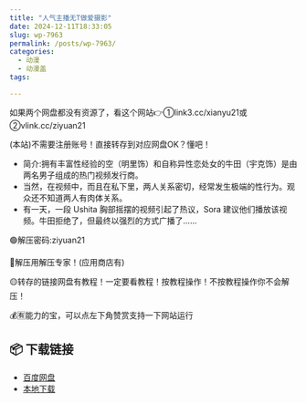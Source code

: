 ```yaml
---
title: "人气主播无T做爱摄影"
date: 2024-12-11T18:33:05
slug: wp-7963
permalink: /posts/wp-7963/
categories:
  - 动漫
  - 动漫盖
tags:

---
```


如果两个网盘都没有资源了，看这个网站👉①link3.cc/xianyu21或②vlink.cc/ziyuan21

(本站)不需要注册账号！直接转存到对应网盘OK？懂吧！

*   简介:拥有丰富性经验的空（明里饰）和自称异性恋处女的牛田（宇克饰）是由两名男子组成的热门视频发行商。
*   当然，在视频中，而且在私下里，两人关系密切，经常发生极端的性行为。观众还不知道两人有肉体关系。
*   有一天，一段 Ushita 胸部摇摆的视频引起了热议，Sora 建议他们播放该视频。牛田拒绝了，但最终以强烈的方式广播了……

🟢解压密码:ziyuan21

🔵解压用解压专家！(应用商店有)

🟡转存的链接网盘有教程！一定要看教程！按教程操作！不按教程操作你不会解压！

💰🈶能力的宝，可以点左下角赞赏支持一下网站运行

## 📦 下载链接
- [百度网盘](https://blziyuan21.com/pay-download/7963?key=1790a1b0ca&down_id=0)
- [本地下载](https://blziyuan21.com/pay-download/7963?key=1790a1b0ca&down_id=1)

